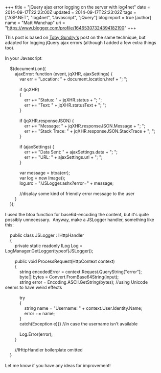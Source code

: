 +++
title = "jQuery ajax error logging on the server with log4net"
date = 2014-09-17T22:23:00Z
updated = 2014-09-17T22:23:02Z
tags = ["ASP.NET", "log4net", "Javascript", "jQuery"]
blogimport = true 
[author]
	name = "Matt Wanchap"
	uri = "https://www.blogger.com/profile/16465307324394182190"
+++

This post is based on <a href="http://www.tobygundry.com/logging-front-end-errors-with-your-usual-codeigniter-logging/">Toby Gundry's</a> post on the same technique, but adapted for logging jQuery ajax errors (although I added a few extra things too).<br /><br />In your Javascript:<br /><br />&nbsp; &nbsp;&nbsp;$(document).on({<br />&nbsp; &nbsp;&nbsp;&nbsp; &nbsp; ajaxError: function (event, jqXHR, ajaxSettings) {<br />&nbsp; &nbsp;&nbsp;&nbsp; &nbsp; &nbsp; &nbsp; var err = "Location: " + document.location.href + "; ";<br />&nbsp; &nbsp;<br />&nbsp; &nbsp;&nbsp;&nbsp; &nbsp; &nbsp; &nbsp; if (jqXHR)<br />&nbsp; &nbsp;&nbsp;&nbsp; &nbsp; &nbsp; &nbsp; {<br />&nbsp; &nbsp;&nbsp;&nbsp; &nbsp; &nbsp; &nbsp; &nbsp; &nbsp; err += "Status: " + jqXHR.status + "; ";<br />&nbsp; &nbsp;&nbsp;&nbsp; &nbsp; &nbsp; &nbsp; &nbsp; &nbsp; err += "Text: " + jqXHR.statusText + "; ";<br />&nbsp; &nbsp;&nbsp;&nbsp; &nbsp; &nbsp; &nbsp; }<br />&nbsp; &nbsp;<br />&nbsp; &nbsp;&nbsp;&nbsp; &nbsp; &nbsp; &nbsp; if (jqXHR.responseJSON) {<br />&nbsp; &nbsp;&nbsp;&nbsp; &nbsp; &nbsp; &nbsp; &nbsp; &nbsp; err += "Message: " + jqXHR.responseJSON.Message + "; ";<br />&nbsp; &nbsp;&nbsp;&nbsp; &nbsp; &nbsp; &nbsp; &nbsp; &nbsp; err += "Stack Trace: " + jqXHR.responseJSON.StackTrace + "; ";<br />&nbsp; &nbsp;&nbsp;&nbsp; &nbsp; &nbsp; &nbsp; }<br />&nbsp; &nbsp;<br />&nbsp; &nbsp;&nbsp;&nbsp; &nbsp; &nbsp; &nbsp; if (ajaxSettings) {<br />&nbsp; &nbsp;&nbsp;&nbsp; &nbsp; &nbsp; &nbsp; &nbsp; &nbsp; err += "Data Sent: " + ajaxSettings.data + "; ";<br />&nbsp; &nbsp;&nbsp;&nbsp; &nbsp; &nbsp; &nbsp; &nbsp; &nbsp; err += "URL: " + ajaxSettings.url + "; ";<br />&nbsp; &nbsp;&nbsp;&nbsp; &nbsp; &nbsp; &nbsp; }<br />&nbsp; &nbsp;<br />&nbsp; &nbsp;&nbsp;&nbsp; &nbsp; &nbsp; &nbsp; var message = btoa(err);<br />&nbsp; &nbsp;&nbsp;&nbsp; &nbsp; &nbsp; &nbsp; var log = new Image();<br />&nbsp; &nbsp;&nbsp;&nbsp; &nbsp; &nbsp; &nbsp; log.src = "/JSLogger.ashx?error=" + message;<br />&nbsp; &nbsp;<br />&nbsp; &nbsp;&nbsp;&nbsp; &nbsp; &nbsp; &nbsp; //display some kind of friendly error message to the user<br />&nbsp; &nbsp;&nbsp;&nbsp; &nbsp; }<br />&nbsp; &nbsp; });<br /><br />I used the btoa function for base64-encoding the content, but it's quite possibly unnecessary. &nbsp;Anyway, make a JSLogger handler, something like this:<br /><br />&nbsp; &nbsp; public class JSLogger : IHttpHandler<br />&nbsp; &nbsp; {<br />&nbsp; &nbsp; &nbsp; &nbsp; private static readonly ILog Log = LogManager.GetLogger(typeof(JSLogger));<br /><br />&nbsp; &nbsp; &nbsp; &nbsp; public void ProcessRequest(HttpContext context)<br />&nbsp; &nbsp; &nbsp; &nbsp; {<br />&nbsp; &nbsp; &nbsp; &nbsp; &nbsp; &nbsp; string encodedError = context.Request.QueryString["error"];<br />&nbsp; &nbsp; &nbsp; &nbsp; &nbsp; &nbsp; byte[] bytes = Convert.FromBase64String(input);<br />&nbsp; &nbsp; &nbsp; &nbsp; &nbsp; &nbsp; string error = Encoding.ASCII.GetString(bytes); //using Unicode seems to have weird effects<br /><br />&nbsp; &nbsp; &nbsp; &nbsp; &nbsp; &nbsp; try<br />&nbsp; &nbsp; &nbsp; &nbsp; &nbsp; &nbsp; {<br />&nbsp; &nbsp; &nbsp; &nbsp; &nbsp; &nbsp; &nbsp; &nbsp; string name = "Username: " + context.User.Identity.Name;<br />&nbsp; &nbsp; &nbsp; &nbsp; &nbsp; &nbsp; &nbsp; &nbsp; error += name;<br />&nbsp; &nbsp; &nbsp; &nbsp; &nbsp; &nbsp; }<br />&nbsp; &nbsp; &nbsp; &nbsp; &nbsp; &nbsp; catch(Exception e){} //in case the username isn't available<br />&nbsp; &nbsp; &nbsp; &nbsp; &nbsp; &nbsp;<br />&nbsp; &nbsp; &nbsp; &nbsp; &nbsp; &nbsp; Log.Error(error);<br />&nbsp; &nbsp; &nbsp; &nbsp; }<br /><br />&nbsp; &nbsp; &nbsp; &nbsp; //IHttpHandler boilerplate omitted<br />&nbsp; &nbsp; }<br /><br />Let me know if you have any ideas for improvement!
